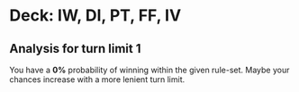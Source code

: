 # Deck: IW, DI, PT, FF, IV
## Analysis for turn limit 1
You have a **0%** probability of winning within the given rule-set. Maybe your chances increase with a more lenient turn limit.
